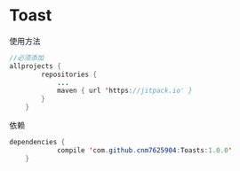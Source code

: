 # Toast
使用方法
```java
//必须添加
allprojects {
		repositories {
			...
			maven { url 'https://jitpack.io' }
		}
	}
```
依赖
```java
dependencies {
	        compile 'com.github.cnm7625904:Toasts:1.0.0'
	}
```

